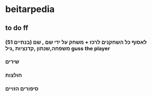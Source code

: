 # beitarpedia
## to do ff
### (51 בנתיים) לאסוף כל השחקנים לרכז +  משחק  על ידי שם , שם משפחה,שנתון ,קדנציות ,גיל guss the player
### שירים
### חולצות
### סיפורים הזויים
